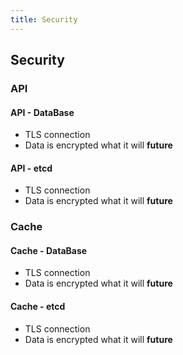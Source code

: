 ```yaml
---
title: Security
---
```


## Security

### API
#### API - DataBase
* TLS connection
* Data is encrypted  what it will **future**

#### API - etcd
* TLS connection
* Data is encrypted  what it will **future**

### Cache
#### Cache - DataBase
* TLS connection
* Data is encrypted  what it will **future**

#### Cache - etcd
* TLS connection
* Data is encrypted  what it will **future**
